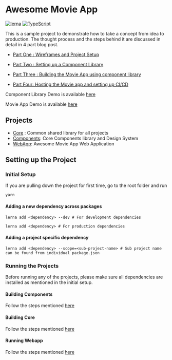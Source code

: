 # Awesome Movie App

[![lerna](https://img.shields.io/badge/maintained%20with-lerna-cc00ff.svg)](https://lernajs.io/) [![TypeScript](https://badgen.net/badge/icon/typescript?icon=typescript&label)](https://badgen.net/badge/icon/typescript?icon=typescript&label)

This is a sample project to demonstrate how to take a concept from idea to production. The thought process and the steps behind it are discussed in detail in 4 part blog post.

- [Part One : Wireframes and Project Setup](https://debojitroy.com/blogs/react-idea-to-production-part-one)

- [Part Two : Setting up a Component Library](https://debojitroy.com/blogs/react-idea-to-production-part-two)

- [Part Three : Building the Movie App using component library](https://debojitroy.com/blogs/react-idea-to-production-part-three/)

- [Part Four: Hosting the Movie app and setting up CI/CD](https://debojitroy.com/blogs/react-idea-to-production-part-four/)

Component Library Demo is available [here](https://d3f0roag7dlk8c.cloudfront.net/)

Movie App Demo is available [here](https://d1c9s36vd9mohd.cloudfront.net/)

## Projects

- [Core](packages/core/README.md) : Common shared library for all projects
- [Components](packages/components/README.md): Core Components library and Design System
- [WebApp](packages/webapp/README.md): Awesome Movie App Web Application

## Setting up the Project

### Initial Setup

If you are pulling down the project for first time, go to the root folder and run

```shell
yarn
```

#### Adding a new dependency across packages

```shell
lerna add <dependency> --dev # For development dependencies

lerna add <dependency> # For production dependencies
```

#### Adding a project specific dependency

```shell
lerna add <dependency> --scope=<sub-project-name> # Sub project name can be found from individual package.json
```

### Running the Projects

Before running any of the projects, please make sure all dependencies are installed as mentioned in the initial setup.

#### Building Components

Follow the steps mentioned [here](packages/components/README.md)

#### Building Core

Follow the steps mentioned [here](packages/core/README.md)

#### Running Webapp

Follow the steps mentioned [here](packages/webapp/README.md)
